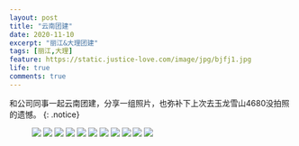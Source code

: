 ```yaml
---
layout: post
title: "云南团建"
date: 2020-11-10
excerpt: "丽江&大理团建"
tags: [丽江,大理]
feature: https://static.justice-love.com/image/jpg/bjfj1.jpg
life: true
comments: true
---
```

和公司同事一起云南团建，分享一组照片，也弥补下上次去玉龙雪山4680没拍照的遗憾。
{: .notice}
<figure>
    <img src="{{ site.staticUrl }}/image/yunnan/yunnanyou0.JPG?imageMogr2/auto-orient" />
    <img src="{{ site.staticUrl }}/image/yunnan/yunnanyou1.png?imageMogr2/auto-orient" />
    <img src="{{ site.staticUrl }}/image/yunnan/yunnanyou2.png?imageMogr2/auto-orient" />
    <img src="{{ site.staticUrl }}/image/yunnan/yunnanyou3.JPG?imageMogr2/auto-orient" />
    <img src="{{ site.staticUrl }}/image/yunnan/yunnanyou4.JPG?imageMogr2/auto-orient" />
    <img src="{{ site.staticUrl }}/image/yunnan/yunnanyou5.JPG?imageMogr2/auto-orient" />
    <img src="{{ site.staticUrl }}/image/yunnan/yunnanyou6.JPG?imageMogr2/auto-orient" />
    <img src="{{ site.staticUrl }}/image/yunnan/yunnanyou7.JPG?imageMogr2/auto-orient" />
    <img src="{{ site.staticUrl }}/image/yunnan/yunnanyou8.jpg?imageMogr2/auto-orient" />
    <img src="{{ site.staticUrl }}/image/yunnan/yunnanyou9.jpg?imageMogr2/auto-orient" />
    <img src="{{ site.staticUrl }}/image/yunnan/yunnanyou10.jpeg?imageMogr2/auto-orient" />
</figure>
